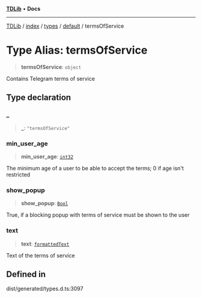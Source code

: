 [**TDLib**](../../../../../../README.md) • **Docs**

***

[TDLib](../../../../../../modules.md) / [index](../../../../../README.md) / [types](../../../README.md) / [default](../README.md) / termsOfService

# Type Alias: termsOfService

> **termsOfService**: `object`

Contains Telegram terms of service

## Type declaration

### \_

> **\_**: `"termsOfService"`

### min\_user\_age

> **min\_user\_age**: [`int32`](int32-1.md)

The minimum age of a user to be able to accept the terms; 0 if age isn't restricted

### show\_popup

> **show\_popup**: [`Bool`](Bool.md)

True, if a blocking popup with terms of service must be shown to the user

### text

> **text**: [`formattedText`](formattedText-1.md)

Text of the terms of service

## Defined in

dist/generated/types.d.ts:3097
